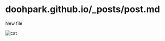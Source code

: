 # doohpark.github.io/_posts/post.md

New file

![cat](https://encrypted-tbn0.gstatic.com/images?q=tbn:ANd9GcTo2x09km7b35RzvH8yg_tXzVkSi_jXJnmOWA&usqp=CAU)
